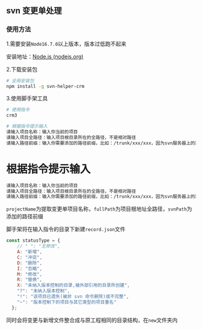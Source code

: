 ## svn 变更单处理

### 使用方法

1.需要安装`Node16.7.0`以上版本，版本过低跑不起来

安装地址：[Node.js (nodejs.org)](https://nodejs.org/zh-cn/)

2.下载安装包

```bash
# 全局安装包
npm install -g svn-helper-crm
```

3.使用脚手架工具

```bash
# 使用指令
crm3

# 根据指令提示输入
请输入项目名称：输入你当前的项目
请输入项目全路径：输入项目根目录所在的全路径，不是相对路径
请输入路径前缀：输入你需要添加的路径前缀，比如：/trunk/xxx/xxx，因为svn服务器上的路径不一定与本地相同
```

# 根据指令提示输入

```bash
请输入项目名称：输入你当前的项目
请输入项目全路径：输入项目根目录所在的全路径，不是相对路径
请输入路径前缀：输入你需要添加的路径前缀，比如：/trunk/xxx/xxx，因为svn服务器上的路径不一定与本地相同
```

`projectName`为提取变更单项目名称，`fullPath`为项目根地址全路径，`svnPath`为添加的路径前缀

脚手架将在输入指令的目录下新建`record.json`文件
```javascript
const statusType = {
    // " ": "无修改",
    A: "新增",
    C: "冲突",
    D: "删除",
    I: "忽略",
    M: "修改",
    R: "替换",
    X: "未纳入版本控制的目录,被外部引用的目录所创建",
    "?": "未纳入版本控制",
    "!": "该项目已遗失(被非 svn 命令删除)或不完整",
    "~": "版本控制下的项目与其它类型的项目重名"
  };
```

同时会将变更与新增文件整合成与原工程相同的目录结构，在`new`文件夹内
